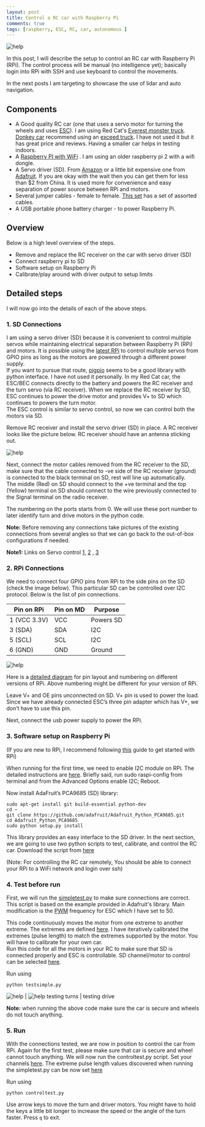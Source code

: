 ```yaml
---
layout: post
title: Control a RC car with Raspberry Pi
comments: true
tags: [raspberry, ESC, RC, car, autonomous ]
---
```


![help](/assets/images/sideView.jpg)

In this post, I will describe the setup to control an RC car with Raspberry Pi (RPi). 
The control process will be manual (no intelligence yet); basically login into RPi with SSH and use keyboard to control the movements. 
 
In the next posts I am targeting to showcase the use of lidar and auto navigation.



## Components

- A Good quality RC car (one that uses a servo motor for turning the wheels and uses [ESC](https://en.wikipedia.org/wiki/Electronic_speed_control)). 
I am using Red Cat's  [Everest monster truck](https://www.amazon.com/Redcat-Racing-Everest-10-Waterproof-Electronics/dp/B00O9MSR78). 
[Donkey car](http://www.donkeycar.com/) recommend using an [exceed truck](https://www.amazon.com/dp/9269802086). I have not used it but it has great price and reviews. 
Having a smaller car helps in testing indoors.
- A [Raspberry PI with WiFi](https://www.amazon.com/Raspberry-Pi-RASPBERRYPI3-MODB-1GB-Model-Motherboard/dp/B01CD5VC92/) . I am using an older raspberry pi 2 with a wifi dongle.  
- A Servo driver (SD). From [Amazon](https://www.amazon.com/HiLetgo-PCA9685-Channel-12-Bit-Arduino/dp/B01D1D0CX2/)  or a little bit expensive one from [Adafruit](https://www.amazon.com/Adafruit-16-Channel-12-bit-Servo-Driver/dp/B01G61MZF4).
 If you are okay with the wait then you can get them for less than $2 from China. It is used more for convenience and easy separation of power source between RPi and motors. 
- Several jumper cables - female to female. [This set](https://www.amazon.com/Haitronic-Multicolored-Breadboard-Arduino-raspberry/dp/B01LZF1ZSZ/) has a set of assorted cables.
- A USB portable phone battery charger - to power Raspberry Pi. 


## Overview
Below is a high level overview of the steps. 
- Remove and replace the RC receiver on the car with servo driver (SD)
- Connect raspberry pi to SD 
- Software setup on Raspberry Pi 
- Calibrate/play around with driver output to setup limits 


## Detailed steps

I will now go into the details of each of the above steps.

### 1. SD Connections

I am using a servo driver (SD) because it is convenient to control multiple servos while maintaining electrical separation between Raspberry Pi (RPi) and motors.
It is possible using the [latest RPi](https://www.raspberrypi.org/forums/viewtopic.php?t=109006) to control multiple servos from GPIO pins as long as the motors 
are powered through a different power supply.  
If you want to pursue that route, [pigpio](http://abyz.me.uk/rpi/pigpio/index.html) seems to be a good library with python interface. I have not used it personally. 
In my Red Cat car, the ESC/BEC connects directly to the battery and powers the RC receiver  and the turn servo (via RC receiver). 
When we replace the RC receiver by SD, ESC continues to power the drive motor and provides V+ to SD which continues to powers the turn motor.  
The ESC control is similar to servo control, so now we can control both the motors via SD.  
  


Remove RC receiver and install the servo driver (SD)  in place. A RC receiver looks like the picture below.  RC receiver should have an antenna sticking out. 

![help](/assets/images/RCReceiver.jpg)


Next, connect the motor cables removed from the RC receiver to the SD, make sure that the cable connected to -ve side of the RC receiver 
(ground) is connected to the black terminal on SD, rest will line up automatically.  
The middle (Red) on SD should connect to the +ve terminal and the top (Yellow) terminal on SD should connect 
to the wire previously connected to the Signal terminal on the radio receiver. 

The numbering on the ports starts from 0. We will use these port number to later identify turn and drive motors in the python code. 

**Note:** Before removing any connections take pictures of the existing connections from several angles so that we can go back to the out-of-box configurations if needed.

**Note1:** Links on Servo control [1](https://en.wikipedia.org/wiki/Servo_control), [2](https://www.adafruit.com/product/815) , [3](https://www.pololu.com/blog/17/servo-control-interface-in-detail)

### 2. RPi Connections 

We need to connect four GPIO pins from RPi to the side pins on the SD (check the image below). This particular SD can be controlled over I2C protocol.
Below is the list of pin connections. 


|Pin on RPi| Pin on MD  | Purpose  |
|---|---|---|
| 1 (VCC 3.3V)   | VCC  | Powers SD  |
| 3 (SDA) | SDA  | I2C  |
| 5 (SCL) | SCL  | I2C  |
| 6 (GND) | GND| Ground  |


![help](/assets/images/motorDriverConnections_lowres.jpg)

Here is a [detailed diagram](https://raspberrypi.stackexchange.com/questions/12966/) for pin layout and numbering on different versions of RPi. 
Above numbering might be different for your version of RPi.

Leave V+ and OE pins unconnected on SD. V+ pin is used to power the load. Since we have already connected 
ESC’s three pin adapter which has V+, we don’t have to use this pin.

Next, connect the usb power supply to power the RPi.


### 3. Software setup on Raspberry Pi

(If you are new to RPi, I recommend following [this](https://projects.raspberrypi.org/en/projects/raspberry-pi-getting-started) guide to get started with RPi)


When running for the first time, we need to enable I2C module on RPi. The detailed instructions are 
[here](https://learn.adafruit.com/adafruits-raspberry-pi-lesson-4-gpio-setup/configuring-i2c).
Briefly said, run sudo raspi-config from terminal and from the Advanced Options enable I2C; Reboot.

Now install AdaFruit’s PCA9685 (SD) library:

```
sudo apt-get install git build-essential python-dev
cd ~
git clone https://github.com/adafruit/Adafruit_Python_PCA9685.git
cd Adafruit_Python_PCA9685
sudo python setup.py install
``` 
This library provides an easy interface to the SD driver. In the next section, we are going to use two python scripts to test,
 calibrate, and control the RC car. Download the script from [here](https://github.com/udayankumar/RC-car-raspberry/blob/master/testCalibrate)
 
(Note: For controlling the RC car remotely, You should be able to connect your RPi to a WiFi network and login over ssh) 

### 4. Test before run
 
First, we will run the [simpletest.py](https://github.com/udayankumar/RC-car-raspberry/blob/master/testCalibrate/simpletest.py) to make sure 
connections are correct. This script is based on the example provided in Adafruit's library. Main modification is the 
[PWM](https://en.wikipedia.org/wiki/Servo_control) frequency for ESC which I have set to 50.  
 
   This code continuously moves the motor from one extreme to another extreme.
 The extremes are defined [here](https://github.com/udayankumar/RC-car-raspberry/blob/a211c90fa0ebe8a140ec893f8f33b9edc57ca049/testCalibrate/simpletest.py#L31). 
 I have iteratively calibrated the extremes (pulse length) to match the extremes supported by the motor. You will have to calibrate for your own car.  
  Run this code for all the motors in your RC to make sure that SD is connected properly and ESC is controllable. SD channel/motor to control can be selected
 [here](https://github.com/udayankumar/RC-car-raspberry/blob/a211c90fa0ebe8a140ec893f8f33b9edc57ca049/testCalibrate/simpletest.py#L38). 

Run using
```
python testsimple.py
```




![help](/assets/images/turn.gif)  | ![help](/assets/images/fwd.gif)
testing turns | testing drive



**Note:** when running the above code make sure the car is secure and wheels do not touch anything.

 
### 5. Run

With the connections tested, we are now in position to control the car from RPi. Again for the first test, please make sure that car is secure and wheel cannot touch anything. 
We will now run the controltest.py script. Set your channels [here](https://github.com/udayankumar/RC-car-raspberry/blob/a211c90fa0ebe8a140ec893f8f33b9edc57ca049/testCalibrate/controltest.py#L92).
The extreme pulse length values discovered when running the simpletest.py can be now set [here](https://github.com/udayankumar/RC-car-raspberry/blob/a211c90fa0ebe8a140ec893f8f33b9edc57ca049/testCalibrate/controltest.py#L23)

Run using
```
python controltest.py
```


Use arrow keys to move the turn and driver motors. You might have to hold the keys a little bit longer to increase the speed or the angle of the turn faster. Press `q` to exit.

